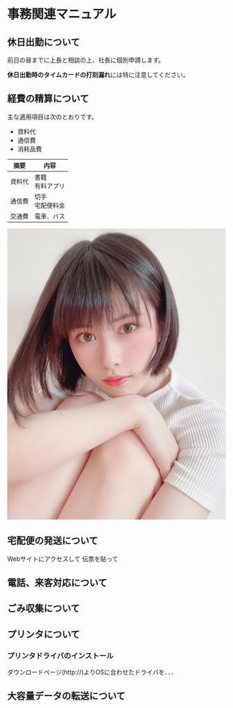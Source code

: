 # 事務関連マニュアル
## 休日出勤について
前日の昼までに上長と相談の上、社長に個別申請します。

**休日出勤時のタイムカードの打刻漏れ**には特に注意してください。

## 経費の精算について
主な適用項目は次のとおりです。
- 資料代
- 通信費
- 消耗品費

|摘要|内容
|--|--
|資料代|書籍<br>有料アプリ
|通信費|切手<br>宅配便料金
|交通費|電車、バス

![玲奈](img/Efn0X-ZUwAAv2LL_orig.jpg)
## 宅配便の発送について
Webサイトにアクセスして
伝票を貼って
## 電話、来客対応について
## ごみ収集について
## プリンタについて
### プリンタドライバのインストール
ダウンロードページ(http://)よりOSに合わせたドライバを．．．
## 大容量データの転送について




